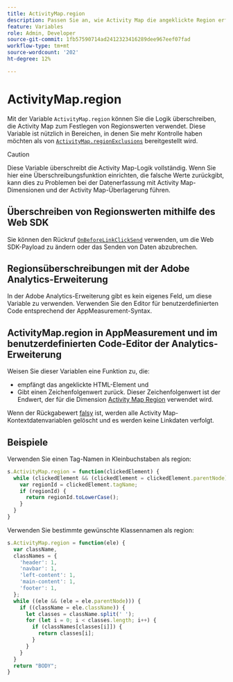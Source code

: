 ```yaml
---
title: ActivityMap.region
description: Passen Sie an, wie Activity Map die angeklickte Region erfasst.
feature: Variables
role: Admin, Developer
source-git-commit: 1fb57590714ad2412323416289dee967eef07fad
workflow-type: tm+mt
source-wordcount: '202'
ht-degree: 12%

---
```


# ActivityMap.region

Mit der Variable `ActivityMap.region` können Sie die Logik überschreiben, die Activity Map zum Festlegen von Regionswerten verwendet. Diese Variable ist nützlich in Bereichen, in denen Sie mehr Kontrolle haben möchten als von [`ActivityMap.regionExclusions`](../config-vars/activitymap-regionexclusions.md) bereitgestellt wird.

>[!CAUTION]
>Diese Variable überschreibt die Activity Map-Logik vollständig. Wenn Sie hier eine Überschreibungsfunktion einrichten, die falsche Werte zurückgibt, kann dies zu Problemen bei der Datenerfassung mit Activity Map-Dimensionen und der Activity Map-Überlagerung führen.

## Überschreiben von Regionswerten mithilfe des Web SDK

Sie können den Rückruf [`OnBeforeLinkClickSend`](https://experienceleague.adobe.com/en/docs/experience-platform/web-sdk/commands/configure/onbeforelinkclicksend) verwenden, um die Web SDK-Payload zu ändern oder das Senden von Daten abzubrechen.

## Regionsüberschreibungen mit der Adobe Analytics-Erweiterung

In der Adobe Analytics-Erweiterung gibt es kein eigenes Feld, um diese Variable zu verwenden. Verwenden Sie den Editor für benutzerdefinierten Code entsprechend der AppMeasurement-Syntax.

## ActivityMap.region in AppMeasurement und im benutzerdefinierten Code-Editor der Analytics-Erweiterung

Weisen Sie dieser Variablen eine Funktion zu, die:

* empfängt das angeklickte HTML-Element und
* Gibt einen Zeichenfolgenwert zurück. Dieser Zeichenfolgenwert ist der Endwert, der für die Dimension [Activity Map Region](/help/components/dimensions/activity-map-region.md) verwendet wird.

Wenn der Rückgabewert [falsy](https://developer.mozilla.org/de-DE/docs/Glossary/Falsy) ist, werden alle Activity Map-Kontextdatenvariablen gelöscht und es werden keine Linkdaten verfolgt.

## Beispiele

Verwenden Sie einen Tag-Namen in Kleinbuchstaben als region:

```js
s.ActivityMap.region = function(clickedElement) {
  while (clickedElement && (clickedElement = clickedElement.parentNode)) {
    var regionId = clickedElement.tagName;
    if (regionId) {
      return regionId.toLowerCase();
    }
  }
}
```

Verwenden Sie bestimmte gewünschte Klassennamen als region:

```js
s.ActivityMap.region = function(ele) {
  var className,
  classNames = {
    'header': 1,
    'navbar': 1,
    'left-content': 1,
    'main-content': 1,
    'footer': 1,
  };
  while ((ele && (ele = ele.parentNode))) {
    if ((className = ele.className)) {
      let classes = className.split(' ');
      for (let i = 0; i < classes.length; i++) {
        if (classNames[classes[i]]) {
          return classes[i];
        }
      }
    }
  }
  return "BODY";
}
```
